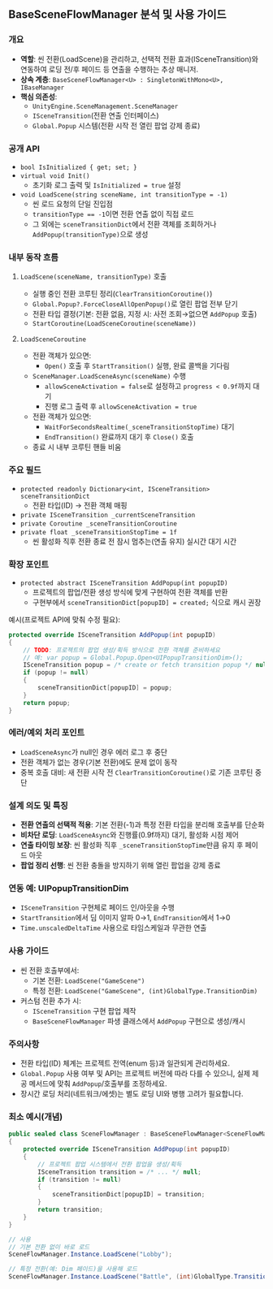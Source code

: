## BaseSceneFlowManager 분석 및 사용 가이드

### 개요
- **역할**: 씬 전환(LoadScene)을 관리하고, 선택적 전환 효과(ISceneTransition)와 연동하여 로딩 전/후 페이드 등 연출을 수행하는 추상 매니저.
- **상속 계층**: `BaseSceneFlowManager<U> : SingletonWithMono<U>, IBaseManager`
- **핵심 의존성**:
  - `UnityEngine.SceneManagement.SceneManager`
  - `ISceneTransition`(전환 연출 인터페이스)
  - `Global.Popup` 시스템(전환 시작 전 열린 팝업 강제 종료)

### 공개 API
- `bool IsInitialized { get; set; }`
- `virtual void Init()`
  - 초기화 로그 출력 및 `IsInitialized = true` 설정
- `void LoadScene(string sceneName, int transitionType = -1)`
  - 씬 로드 요청의 단일 진입점
  - `transitionType == -1`이면 전환 연출 없이 직접 로드
  - 그 외에는 `sceneTransitionDict`에서 전환 객체를 조회하거나 `AddPopup(transitionType)`으로 생성

### 내부 동작 흐름
1) `LoadScene(sceneName, transitionType)` 호출
   - 실행 중인 전환 코루틴 정리(`ClearTransitionCoroutine()`)
   - `Global.Popup?.ForceCloseAllOpenPopup()`로 열린 팝업 전부 닫기
   - 전환 타입 결정(기본: 전환 없음, 지정 시: 사전 조회→없으면 `AddPopup` 호출)
   - `StartCoroutine(LoadSceneCoroutine(sceneName))`

2) `LoadSceneCoroutine`
   - 전환 객체가 있으면:
     - `Open()` 호출 후 `StartTransition()` 실행, 완료 콜백을 기다림
   - `SceneManager.LoadSceneAsync(sceneName)` 수행
     - `allowSceneActivation = false`로 설정하고 `progress < 0.9f`까지 대기
     - 진행 로그 출력 후 `allowSceneActivation = true`
   - 전환 객체가 있으면:
     - `WaitForSecondsRealtime(_sceneTransitionStopTime)` 대기
     - `EndTransition()` 완료까지 대기 후 `Close()` 호출
   - 종료 시 내부 코루틴 핸들 비움

### 주요 필드
- `protected readonly Dictionary<int, ISceneTransition> sceneTransitionDict`
  - 전환 타입(ID) → 전환 객체 매핑
- `private ISceneTransition _currentSceneTransition`
- `private Coroutine _sceneTransitionCoroutine`
- `private float _sceneTransitionStopTime = 1f`
  - 씬 활성화 직후 전환 종료 전 잠시 멈추는(연출 유지) 실시간 대기 시간

### 확장 포인트
- `protected abstract ISceneTransition AddPopup(int popupID)`
  - 프로젝트의 팝업/전환 생성 방식에 맞게 구현하여 전환 객체를 반환
  - 구현부에서 `sceneTransitionDict[popupID] = created;` 식으로 캐시 권장

예시(프로젝트 API에 맞춰 수정 필요):
```csharp
protected override ISceneTransition AddPopup(int popupID)
{
    // TODO: 프로젝트의 팝업 생성/획득 방식으로 전환 객체를 준비하세요
    // 예: var popup = Global.Popup.Open<UIPopupTransitionDim>();
    ISceneTransition popup = /* create or fetch transition popup */ null; // 프로젝트별 구현
    if (popup != null)
    {
        sceneTransitionDict[popupID] = popup;
    }
    return popup;
}
```

### 에러/예외 처리 포인트
- `LoadSceneAsync`가 null인 경우 에러 로그 후 중단
- 전환 객체가 없는 경우(기본 전환)에도 문제 없이 동작
- 중복 호출 대비: 새 전환 시작 전 `ClearTransitionCoroutine()`로 기존 코루틴 중단

### 설계 의도 및 특징
- **전환 연출의 선택적 적용**: 기본 전환(-1)과 특정 전환 타입을 분리해 호출부를 단순화
- **비차단 로딩**: `LoadSceneAsync`와 진행률(0.9f까지) 대기, 활성화 시점 제어
- **연출 타이밍 보장**: 씬 활성화 직후 `_sceneTransitionStopTime`만큼 유지 후 페이드 아웃
- **팝업 정리 선행**: 씬 전환 충돌을 방지하기 위해 열린 팝업을 강제 종료

### 연동 예: UIPopupTransitionDim
- `ISceneTransition` 구현체로 페이드 인/아웃을 수행
- `StartTransition`에서 딤 이미지 알파 0→1, `EndTransition`에서 1→0
- `Time.unscaledDeltaTime` 사용으로 타임스케일과 무관한 연출

### 사용 가이드
- 씬 전환 호출부에서:
  - 기본 전환: `LoadScene("GameScene")`
  - 특정 전환: `LoadScene("GameScene", (int)GlobalType.TransitionDim)`
- 커스텀 전환 추가 시:
  - `ISceneTransition` 구현 팝업 제작
  - `BaseSceneFlowManager` 파생 클래스에서 `AddPopup` 구현으로 생성/캐시

### 주의사항
- 전환 타입(ID) 체계는 프로젝트 전역(enum 등)과 일관되게 관리하세요.
- `Global.Popup` 사용 여부 및 API는 프로젝트 버전에 따라 다를 수 있으니, 실제 제공 메서드에 맞춰 `AddPopup`/호출부를 조정하세요.
- 장시간 로딩 처리(네트워크/에셋)는 별도 로딩 UI와 병행 고려가 필요합니다.

### 최소 예시(개념)
```csharp
public sealed class SceneFlowManager : BaseSceneFlowManager<SceneFlowManager>
{
    protected override ISceneTransition AddPopup(int popupID)
    {
        // 프로젝트 팝업 시스템에서 전환 팝업을 생성/획득
        ISceneTransition transition = /* ... */ null;
        if (transition != null)
        {
            sceneTransitionDict[popupID] = transition;
        }
        return transition;
    }
}

// 사용
// 기본 전환 없이 바로 로드
SceneFlowManager.Instance.LoadScene("Lobby");

// 특정 전환(예: Dim 페이드)을 사용해 로드
SceneFlowManager.Instance.LoadScene("Battle", (int)GlobalType.TransitionDim);
```




